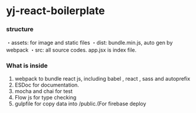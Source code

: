# yj-react-boilerplate  

### structure
・assets: for image and static files
・dist: bundle.min.js, auto gen by webpack
・src: all source codes. app.jsx is index file.

### What is inside  
1. webpack to bundle react js, including babel , react , sass and autoprefix
2. ESDoc for documentation.
3. mocha and chai for test
4. Flow js for type checking
5. gulpfile for copy data into /public.(For firebase deploy


